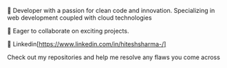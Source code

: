 👋 Developer with a passion for clean code and innovation. Specializing in web development coupled with cloud technologies

🚀 Eager to collaborate on exciting projects. 

🔗 Linkedin[https://www.linkedin.com/in/hiteshsharma-/]

Check out my repositories and help me resolve any flaws you come across


<!---
hitesh181/hitesh181 is a ✨ special ✨ repository because its `README.md` (this file) appears on your GitHub profile.
You can click the Preview link to take a look at your changes.
--->

